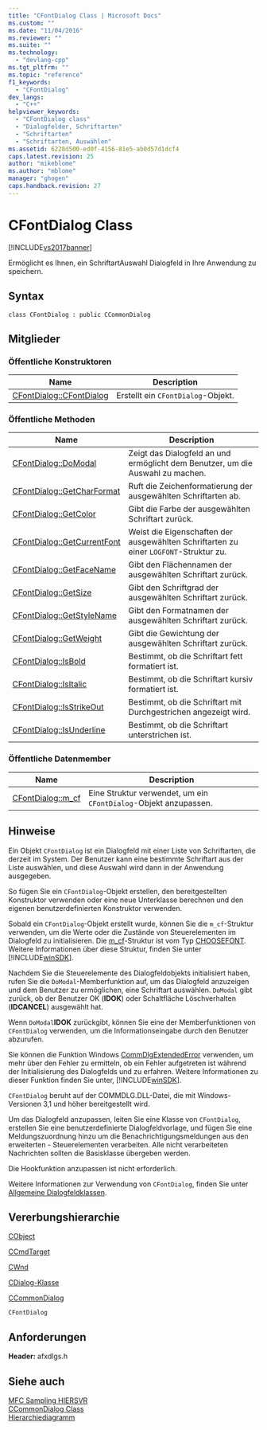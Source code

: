 ```yaml
---
title: "CFontDialog Class | Microsoft Docs"
ms.custom: ""
ms.date: "11/04/2016"
ms.reviewer: ""
ms.suite: ""
ms.technology: 
  - "devlang-cpp"
ms.tgt_pltfrm: ""
ms.topic: "reference"
f1_keywords: 
  - "CFontDialog"
dev_langs: 
  - "C++"
helpviewer_keywords: 
  - "CFontDialog class"
  - "Dialogfelder, Schriftarten"
  - "Schriftarten"
  - "Schriftarten, Auswählen"
ms.assetid: 6228d500-ed0f-4156-81e5-ab0d57d1dcf4
caps.latest.revision: 25
author: "mikeblome"
ms.author: "mblome"
manager: "ghogen"
caps.handback.revision: 27
---
```

# CFontDialog Class
[!INCLUDE[vs2017banner](../../assembler/inline/includes/vs2017banner.md)]

Ermöglicht es Ihnen, ein SchriftartAuswahl Dialogfeld in Ihre Anwendung zu speichern.  
  
## Syntax  
  
```  
class CFontDialog : public CCommonDialog  
```  
  
## Mitglieder  
  
### Öffentliche Konstruktoren  
  
|Name|Description|  
|----------|-----------------|  
|[CFontDialog::CFontDialog](../Topic/CFontDialog::CFontDialog.md)|Erstellt ein `CFontDialog`\-Objekt.|  
  
### Öffentliche Methoden  
  
|Name|Description|  
|----------|-----------------|  
|[CFontDialog::DoModal](../Topic/CFontDialog::DoModal.md)|Zeigt das Dialogfeld an und ermöglicht dem Benutzer, um die Auswahl zu machen.|  
|[CFontDialog::GetCharFormat](../Topic/CFontDialog::GetCharFormat.md)|Ruft die Zeichenformatierung der ausgewählten Schriftarten ab.|  
|[CFontDialog::GetColor](../Topic/CFontDialog::GetColor.md)|Gibt die Farbe der ausgewählten Schriftart zurück.|  
|[CFontDialog::GetCurrentFont](../Topic/CFontDialog::GetCurrentFont.md)|Weist die Eigenschaften der ausgewählten Schriftarten zu einer `LOGFONT`\-Struktur zu.|  
|[CFontDialog::GetFaceName](../Topic/CFontDialog::GetFaceName.md)|Gibt den Flächennamen der ausgewählten Schriftart zurück.|  
|[CFontDialog::GetSize](../Topic/CFontDialog::GetSize.md)|Gibt den Schriftgrad der ausgewählten Schriftart zurück.|  
|[CFontDialog::GetStyleName](../Topic/CFontDialog::GetStyleName.md)|Gibt den Formatnamen der ausgewählten Schriftart zurück.|  
|[CFontDialog::GetWeight](../Topic/CFontDialog::GetWeight.md)|Gibt die Gewichtung der ausgewählten Schriftart zurück.|  
|[CFontDialog::IsBold](../Topic/CFontDialog::IsBold.md)|Bestimmt, ob die Schriftart fett formatiert ist.|  
|[CFontDialog::IsItalic](../Topic/CFontDialog::IsItalic.md)|Bestimmt, ob die Schriftart kursiv formatiert ist.|  
|[CFontDialog::IsStrikeOut](../Topic/CFontDialog::IsStrikeOut.md)|Bestimmt, ob die Schriftart mit Durchgestrichen angezeigt wird.|  
|[CFontDialog::IsUnderline](../Topic/CFontDialog::IsUnderline.md)|Bestimmt, ob die Schriftart unterstrichen ist.|  
  
### Öffentliche Datenmember  
  
|Name|Description|  
|----------|-----------------|  
|[CFontDialog::m\_cf](../Topic/CFontDialog::m_cf.md)|Eine Struktur verwendet, um ein `CFontDialog`\-Objekt anzupassen.|  
  
## Hinweise  
 Ein Objekt `CFontDialog` ist ein Dialogfeld mit einer Liste von Schriftarten, die derzeit im System.  Der Benutzer kann eine bestimmte Schriftart aus der Liste auswählen, und diese Auswahl wird dann in der Anwendung ausgegeben.  
  
 So fügen Sie ein `CFontDialog`\-Objekt erstellen, den bereitgestellten Konstruktor verwenden oder eine neue Unterklasse berechnen und den eigenen benutzerdefinierten Konstruktor verwenden.  
  
 Sobald ein `CFontDialog`\-Objekt erstellt wurde, können Sie die `m_cf`\-Struktur verwenden, um die Werte oder die Zustände von Steuerelementen im Dialogfeld zu initialisieren.  Die [m\_cf](../Topic/CFontDialog::m_cf.md)\-Struktur ist vom Typ [CHOOSEFONT](http://msdn.microsoft.com/library/windows/desktop/ms646832).  Weitere Informationen über diese Struktur, finden Sie unter [!INCLUDE[winSDK](../../atl/includes/winsdk_md.md)].  
  
 Nachdem Sie die Steuerelemente des Dialogfeldobjekts initialisiert haben, rufen Sie die `DoModal`\-Memberfunktion auf, um das Dialogfeld anzuzeigen und dem Benutzer zu ermöglichen, eine Schriftart auswählen.  `DoModal` gibt zurück, ob der Benutzer OK \(**IDOK**\) oder Schaltfläche Löschverhalten \(**IDCANCEL**\) ausgewählt hat.  
  
 Wenn `DoModal`**IDOK** zurückgibt, können Sie eine der Memberfunktionen von `CFontDialog` verwenden, um die Informationseingabe durch den Benutzer abzurufen.  
  
 Sie können die Funktion Windows [CommDlgExtendedError](http://msdn.microsoft.com/library/windows/desktop/ms646916) verwenden, um mehr über den Fehler zu ermitteln, ob ein Fehler aufgetreten ist während der Initialisierung des Dialogfelds und zu erfahren.  Weitere Informationen zu dieser Funktion finden Sie unter, [!INCLUDE[winSDK](../../atl/includes/winsdk_md.md)].  
  
 `CFontDialog` beruht auf der COMMDLG.DLL\-Datei, die mit Windows\-Versionen 3,1 und höher bereitgestellt wird.  
  
 Um das Dialogfeld anzupassen, leiten Sie eine Klasse von `CFontDialog`, erstellen Sie eine benutzerdefinierte Dialogfeldvorlage, und fügen Sie eine Meldungszuordnung hinzu um die Benachrichtigungsmeldungen aus den erweiterten \- Steuerelementen verarbeiten.  Alle nicht verarbeiteten Nachrichten sollten die Basisklasse übergeben werden.  
  
 Die Hookfunktion anzupassen ist nicht erforderlich.  
  
 Weitere Informationen zur Verwendung von `CFontDialog`, finden Sie unter [Allgemeine Dialogfeldklassen](../../mfc/common-dialog-classes.md).  
  
## Vererbungshierarchie  
 [CObject](../../mfc/reference/cobject-class.md)  
  
 [CCmdTarget](../../mfc/reference/ccmdtarget-class.md)  
  
 [CWnd](../../mfc/reference/cwnd-class.md)  
  
 [CDialog\-Klasse](../../mfc/reference/cdialog-class.md)  
  
 [CCommonDialog](../../mfc/reference/ccommondialog-class.md)  
  
 `CFontDialog`  
  
## Anforderungen  
 **Header:**  afxdlgs.h  
  
## Siehe auch  
 [MFC Sampling HIERSVR](../../top/visual-cpp-samples.md)   
 [CCommonDialog Class](../../mfc/reference/ccommondialog-class.md)   
 [Hierarchiediagramm](../../mfc/hierarchy-chart.md)